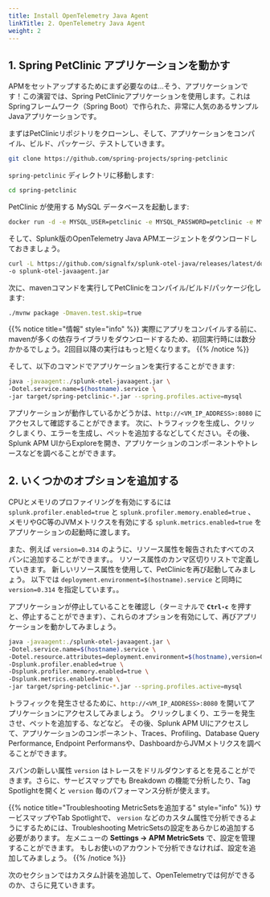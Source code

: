 ```yaml
---
title: Install OpenTelemetry Java Agent
linkTitle: 2. OpenTelemetry Java Agent
weight: 2
---
```


## 1. Spring PetClinic アプリケーションを動かす

APMをセットアップするためにまず必要なのは...そう、アプリケーションです！この演習では、Spring PetClinicアプリケーションを使用します。これはSpringフレームワーク（Spring Boot）で作られた、非常に人気のあるサンプルJavaアプリケーションです。

まずはPetClinicリポジトリをクローンし、そして、アプリケーションをコンパイル、ビルド、パッケージ、テストしていきます。

```bash
git clone https://github.com/spring-projects/spring-petclinic
```

`spring-petclinic` ディレクトリに移動します:

```bash
cd spring-petclinic
```

PetClinic が使用する MySQL データベースを起動します:

```bash
docker run -d -e MYSQL_USER=petclinic -e MYSQL_PASSWORD=petclinic -e MYSQL_ROOT_PASSWORD=root -e MYSQL_DATABASE=petclinic -p 3306:3306 docker.io/mysql:5.7.8
```

そして、Splunk版のOpenTelemetry Java APMエージェントをダウンロードしておきましょう。

```bash
curl -L https://github.com/signalfx/splunk-otel-java/releases/latest/download/splunk-otel-javaagent.jar \
-o splunk-otel-javaagent.jar
```

次に、mavenコマンドを実行してPetClinicをコンパイル/ビルド/パッケージ化します:

```bash
./mvnw package -Dmaven.test.skip=true
```

{{% notice title="情報" style="info" %}}
実際にアプリをコンパイルする前に、mavenが多くの依存ライブラリをダウンロードするため、初回実行時には数分かかるでしょう。2回目以降の実行はもっと短くなります。
{{% /notice %}}

そして、以下のコマンドでアプリケーションを実行することができます:

```bash
java -javaagent:./splunk-otel-javaagent.jar \
-Dotel.service.name=$(hostname).service \
-jar target/spring-petclinic-*.jar --spring.profiles.active=mysql
```


アプリケーションが動作しているかどうかは、`http://<VM_IP_ADDRESS>:8080` にアクセスして確認することができます。
次に、トラフィックを生成し、クリックしまくり、エラーを生成し、ペットを追加するなどしてください。その後、Splunk APM UIからExploreを開き、アプリケーションのコンポーネントやトレースなどを調べることができます。


## 2. いくつかのオプションを追加する

CPUとメモリのプロファイリングを有効にするには `splunk.profiler.enabled=true` と `splunk.profiler.memory.enabled=true` 、
メモリやGC等のJVMメトリクスを有効にする `splunk.metrics.enabled=true` をアプリケーションの起動時に渡します。

また、例えば `version=0.314` のように、リソース属性を報告されたすべてのスパンに追加することができます。。
リソース属性のカンマ区切りリストで定義していきます。
新しいリソース属性を使用して、PetClinicを再び起動してみましょう。
以下では `deployment.environment=$(hostname).service` と同時に `version=0.314` を指定しています。。

アプリケーションが停止していることを確認し（ターミナルで **`Ctrl-c`** を押すと、停止することができます）、これらのオプションを有効にして、再びアプリケーションを動かしてみましょう。

```bash
java -javaagent:./splunk-otel-javaagent.jar \
-Dotel.service.name=$(hostname).service \
-Dotel.resource.attributes=deployment.environment=$(hostname),version=0.314 \
-Dsplunk.profiler.enabled=true \
-Dsplunk.profiler.memory.enabled=true \
-Dsplunk.metrics.enabled=true \
-jar target/spring-petclinic-*.jar --spring.profiles.active=mysql
```


トラフィックを発生させるために、`http://<VM_IP_ADDRESS>:8080` を開いてアプリケーションにアクセスしてみましょう。
クリックしまくり、エラーを発生させ、ペットを追加する、などなど。
その後、Splunk APM UIにアクセスして、アプリケーションのコンポーネント、Traces、Profiling、Database Query Performance, Endpoint Performansや、DashboardからJVMメトリクスを調べることができます。

スパンの新しい属性 `version` はトレースをドリルダウンするとを見ることができます。さらに、サービスマップでも Breakdown の機能で分析したり、Tag Spotlightを開くと `version` 毎のパフォーマンス分析が使えます。


{{% notice title="Troubleshooting MetricSetsを追加する" style="info" %}}
サービスマップやTab Spotlightで、 `version` などのカスタム属性で分析できるようにするためには、Troubleshooting MetricSetsの設定をあらかじめ追加する必要があります。 
左メニューの **Settings → APM MetricSets** で、設定を管理することができます。 もしお使いのアカウントで分析できなければ、設定を追加してみましょう。
{{% /notice %}}


次のセクションではカスタム計装を追加して、OpenTelemetryでは何ができるのか、さらに見ていきます。
